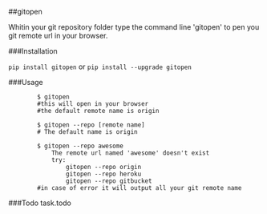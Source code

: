 ##gitopen

Whitin your git repository folder type the command line 'gitopen' to pen you git remote url in your  browser.

###Installation

`pip install gitopen` or 
`pip install --upgrade gitopen`

###Usage
```
		$ gitopen
		#this will open in your browser
		#the default remote name is origin

		$ gitopen --repo [remote name]
		# The default name is origin

		$ gitopen --repo awesome
			The remote url named 'awesome' doesn't exist
			try:
				gitopen --repo origin
				gitopen --repo heroku
				gitopen --repo gitbucket
		#in case of error it will output all your git remote name
```

###Todo
task.todo